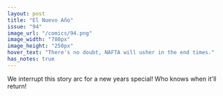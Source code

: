 ```yaml
---
layout: post
title: "El Nuevo Año"
issue: "94"
image_url: "/comics/94.png"
image_width: "780px"
image_height: "250px"
hover_text: "There's no doubt, NAFTA will usher in the end times."
has_notes: true
---
```

We interrupt this story arc for a new years special!  Who knows when it'll return!
